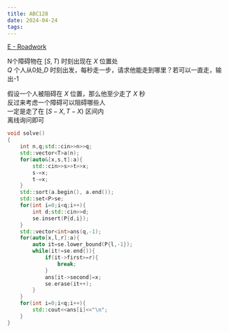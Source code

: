 ```yaml
---
title: ABC128
date: 2024-04-24
tags:
---
```


[E - Roadwork](https://atcoder.jp/contests/abc128/tasks/abc128_e)

N个障碍物在 $[S,T)$ 时刻出现在 $X$ 位置处  
$Q$ 个人从0处,$D$ 时刻出发，每秒走一步，请求他能走到哪里？若可以一直走，输出-1  

假设一个人被阻碍在 $X$ 位置，那么他至少走了 $X$ 秒  
反过来考虑一个障碍可以阻碍哪些人  
一定是走了在 $[S-X,T-X)$ 区间内  
离线询问即可  

```cpp
void solve()
{
    int n,q;std::cin>>n>>q;
    std::vector<T>a(n);
    for(auto&[x,s,t]:a){
        std::cin>>s>>t>>x;
        s-=x;
        t-=x;
    }
    std::sort(a.begin(), a.end());
    std::set<P>se;
    for(int i=0;i<q;i++){
        int d;std::cin>>d;
        se.insert(P{d,i});
    }
    std::vector<int>ans(q,-1);
    for(auto[x,l,r]:a){
        auto it=se.lower_bound(P{l,-1});
        while(it!=se.end()){
            if(it->first>=r){
                break;
            }
            ans[it->second]=x;
            se.erase(it++);
        }
    }
    for(int i=0;i<q;i++){
        std::cout<<ans[i]<<"\n";
    }
}
```